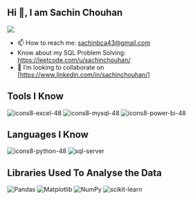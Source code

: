 ## Hi 👋, I am Sachin Chouhan
![](https://komarev.com/ghpvc/?username=sachi21)

- 📫 How to reach me: sachinbca43@gmail.com
-  Know about my SQL Problem Solving: https://leetcode.com/u/sachinchouhan/
- 👯 I’m looking to collaborate on [https://www.linkedin.com/in/sachinchouhan/]

## Tools I Know
![icons8-excel-48](https://github.com/user-attachments/assets/561521ec-4102-4201-9f2b-0169c5fc0a42)
![icons8-mysql-48](https://github.com/user-attachments/assets/5daf5262-f056-4c2e-a200-2f61e547da53)
![icons8-power-bi-48](https://github.com/user-attachments/assets/99dc0c2e-c00e-428a-b782-80d814171d7e)

## Languages I Know
![icons8-python-48](https://github.com/user-attachments/assets/dde601d0-43f5-4586-8d20-0726a00ad90c)
![sql-server](https://github.com/user-attachments/assets/923290d6-bc0a-43e5-bc58-7bc5c5ea150d)


## Libraries Used To Analyse the Data
![Pandas](https://github.com/user-attachments/assets/e1f5c9a2-0dfc-4e0b-bdc3-7b010e320bb5)
![Matplotlib](https://github.com/user-attachments/assets/8b9dc605-b6e7-403d-a947-b4845b422fa1)
![NumPy](https://github.com/user-attachments/assets/8c221657-e5e9-47a2-bab1-6f03db961f69)
![scikit-learn](https://github.com/user-attachments/assets/6d41d116-3494-4774-8c1d-70ea0a8a6451)











<!--
**sachi21/sachi21** is a ✨ _special_ ✨ repository because its `README.md` (this file) appears on your GitHub profile.

Here are some ideas to get you started:

- 🔭 I’m currently working on ...
- 🌱 I’m currently learning ...
- 👯 I’m looking to collaborate on ...
- 🤔 I’m looking for help with ...
- 💬 Ask me about ...
- 📫 How to reach me: ...
- 😄 Pronouns: ...
- ⚡ Fun fact: ...
-->
